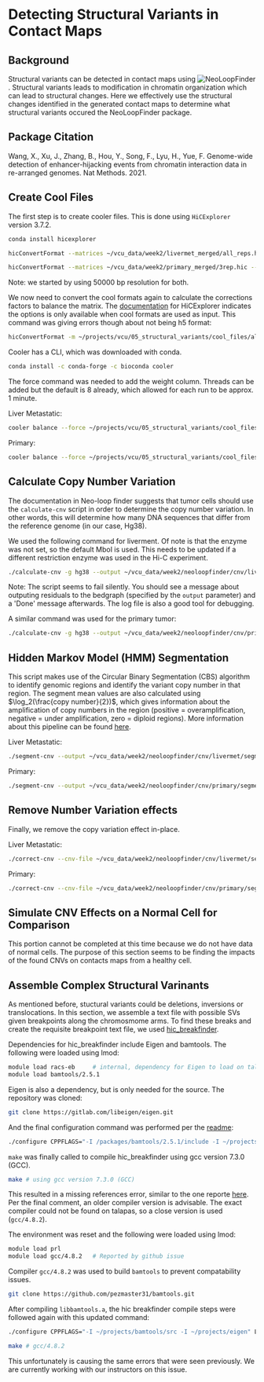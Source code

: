 # Detecting Structural Variants in Contact Maps

## Background

Structural variants can be detected in contact maps using ![NeoLoopFinder](https://github.com/XiaoTaoWang/NeoLoopFinder). Structural variants leads to modification in chromatin organization which can lead to structural changes. Here we effectively use the structural changes identified in the generated contact maps to determine what structural variants occured the NeoLoopFinder package.

## Package Citation

Wang, X., Xu, J., Zhang, B., Hou, Y., Song, F., Lyu, H., Yue, F. Genome-wide detection of enhancer-hijacking events from chromatin interaction data in re-arranged genomes. Nat Methods. 2021.

## Create Cool Files

The first step is to create cooler files. This is done using `HiCExplorer` version 3.7.2.

```bash
conda install hicexplorer
```

```bash
hicConvertFormat --matrices ~/vcu_data/week2/livermet_merged/all_reps.hic --inputFormat hic --outFileName ~/projects/vcu/05_structural_variants/cool_files/all_reps.hic.cool --outputFormat cool --resolutions 50000
```

```bash
hicConvertFormat --matrices ~/vcu_data/week2/primary_merged/3rep.hic --inputFormat hic --outFileName ~/projects/vcu/05_structural_variants/cool_files/3rep.hic.cool --outputFormat cool --resolutions 50000
```

Note: we started by using 50000 bp resolution for both.


We now need to convert the cool formats again to calculate the corrections factors to balance the matrix. The [documentation](https://hicexplorer.readthedocs.io/en/latest/content/tools/hicConvertFormat.html#hicconvertformat) for HiCExplorer indicates the options is only available when cool formats are used as input. This command was giving errors though about not being h5 format:

```bash
hicConvertFormat -m ~/projects/vcu/05_structural_variants/cool_files/all_reps.hic.cool --inputFormat cool -o ~/projects/vcu/05_structural_variants/cool_files/all_reps.hic.cool --outputFormat cool --correction_name KR
```

Cooler has a CLI, which was downloaded with conda.

```bash
conda install -c conda-forge -c bioconda cooler
```

The force command was needed to add the weight column. Threads can be added but the default is 8 already, which allowed for each run to be approx. 1 minute. 

Liver Metastatic:
```bash
cooler balance --force ~/projects/vcu/05_structural_variants/cool_files/all_reps.hic_50000.cool 
```

Primary:
```bash
cooler balance --force ~/projects/vcu/05_structural_variants/cool_files/3rep.hic_50000.cool 
```


## Calculate Copy Number Variation

The documentation in Neo-loop finder suggests that tumor cells should use the `calculate-cnv` script in order to determine the copy number variation. In other words, this will determine how many DNA sequences that differ from the reference genome (in our case, Hg38). 

We used the following command for liverment. Of note is that the enzyme was not set, so the default MboI is used. This needs to be updated if a different restriction enzyme was used in the Hi-C experiment.

```bash
./calculate-cnv -g hg38 --output ~/vcu_data/week2/neoloopfinder/cnv/livermet/cnv_bedgraph --hic ~/projects/vcu/05_structural_variants/cool_files/all_reps.hic_50000.cool --cachefolder ~/vcu_data/week2/neoloopfinder/cnv/cache
```

Note: The script seems to fail silently. You should see a message about outputing residuals to the bedgraph (specified by the `output` parameter) and a 'Done' message afterwards. The log file is also a good tool for debugging.

A similar command was used for the primary tumor:

```bash
./calculate-cnv -g hg38 --output ~/vcu_data/week2/neoloopfinder/cnv/primary/cnv_bedgraph --hic ~/projects/vcu/05_structural_variants/cool_files/3rep.hic_50000.cool --cachefolder ~/vcu_data/week2/neoloopfinder/cnv/cache
```


## Hidden Markov Model (HMM) Segmentation

This script makes use of the Circular Binary Segmentation (CBS) algorithm to identify genomic regions and identify the variant copy number in that region. The segment mean values are also calculated using $\log_2(\frac{copy number}{2})$, which gives information about the amplification of copy numbers in the region (positive = overamplification, negative = under amplification, zero = diploid regions). More information about this pipeline can be found [here](
https://docs.gdc.cancer.gov/Data/Bioinformatics_Pipelines/CNV_Pipeline/#copy-number-variation-analysis-pipeline).

Liver Metastatic:
```bash
./segment-cnv --output ~/vcu_data/week2/neoloopfinder/cnv/livermet/segment_cnv --cnv-file ~/vcu_data/week2/neoloopfinder/cnv/livermet/cnv_bedgraph --nproc 8 --binsize 50000
```

Primary:
```bash
./segment-cnv --output ~/vcu_data/week2/neoloopfinder/cnv/primary/segment_cnv --cnv-file ~/vcu_data/week2/neoloopfinder/cnv/primary/cnv_bedgraph --nproc 8 --binsize 50000
```

## Remove Number Variation effects 

Finally, we remove the copy variation effect in-place.

Liver Metastatic:
```bash
./correct-cnv --cnv-file ~/vcu_data/week2/neoloopfinder/cnv/livermet/segment_cnv --hic ~/projects/vcu/05_structural_variants/cool_files/all_reps.hic_50000.cool --nproc 8 
```

Primary:
```bash
./correct-cnv --cnv-file ~/vcu_data/week2/neoloopfinder/cnv/primary/segment_cnv --hic ~/projects/vcu/05_structural_variants/cool_files/3rep.hic_50000.cool --nproc 8 
```

## Simulate CNV Effects on a Normal Cell for Comparison

This portion cannot be completed at this time because we do not have data of normal cells. The purpose of this section seems to be finding the impacts of the found CNVs on contacts maps from a healthy cell. 

## Assemble Complex Structural Varinants

As mentioned before, stuctural variants could be deletions, inversions or translocations. In this section, we assemble a text file with possible SVs given breakpoints along the chromosmome arms. To find these breaks and create the requisite breakpoint text file, we used [hic_breakfinder](https://github.com/dixonlab/hic_breakfinder). 

Dependencies for hic_breakfinder include Eigen and bamtools. The following were loaded using lmod:
```bash
module load racs-eb 	# internal, dependency for Eigen to load on talapas HPC
module load bamtools/2.5.1
```

Eigen is also a dependency, but is only needed for the source. The repository was cloned:
```bash
git clone https://gitlab.com/libeigen/eigen.git
```

And the final configuration command was performed per the [readme](https://github.com/dixonlab/hic_breakfinder/blob/master/README):

```bash
./configure CPPFLAGS="-I /packages/bamtools/2.5.1/include -I ~/projects/eigen" LDFLAGS="-L/packages/bamtools/2.5.1/lib64/libbamtools.a"
```

`make` was finally called to compile hic_breakfinder using gcc version 7.3.0 (GCC).
```bash
make # using gcc version 7.3.0 (GCC)
```

This resulted in a missing references error, similar to the one reporte [here](https://github.com/dixonlab/hic_breakfinder/issues/10). Per the final comment, an older compiler version is advisable. The exact compiler could not be found on talapas, so a close version is used (`gcc/4.8.2`).

The environment was reset and the following were loaded using lmod:

```bash
module load prl
module load gcc/4.8.2 	# Reported by github issue
```

Compiler `gcc/4.8.2` was used to build `bamtools` to prevent compatability issues.

```bash
git clone https://github.com/pezmaster31/bamtools.git
```

After compiling `libbamtools.a`, the hic breakfinder compile steps were followed again with this updated command:

```bash
./configure CPPFLAGS="-I ~/projects/bamtools/src -I ~/projects/eigen" LDFLAGS="-L~/projects/bamtools/src/libbamtools.a"
```

```bash
make # gcc/4.8.2 
```

This unfortunately is causing the same errors that were seen previously. We are currently working with our instructors on this issue. 
